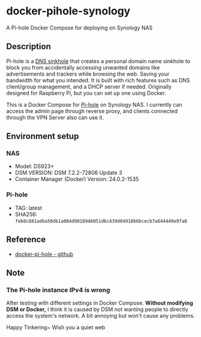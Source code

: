 # docker-pihole-synology

A Pi-hole Docker Compose for deploying on Synology NAS

## Description

Pi-hole is a [DNS sinkhole](https://en.wikipedia.org/wiki/DNS_sinkhole) that creates a personal domain name sinkhole to block you from accidentally accessing unwanted domains like advertisements and trackers while browsing the web. Saving your bandwidth for what you intended.
It is built with rich features such as DNS client/group management, and a DHCP server if needed.
Originally designed for Raspberry Pi, but you can set up one using Docker.

This is a Docker Compose for [Pi-hole](https://hub.docker.com/r/pihole/pihole) on Synology NAS.
I currently can access the admin page through reverse proxy, and clients connected through the VPN Server also can use it.

## Environment setup

### NAS

- Model: DS923+
- DSM VERSION: DSM 7.2.2-72806 Update 3
- Container Manager (Docker) Version: 24.0.2-1535

### Pi-hole

- TAG: latest
- SHA256: `feb8c881adba50db1a084d9818946051d6c439d04910b6bcecb7a644449e9fa8`

## Reference

- [docker-pi-hole - github](https://github.com/pi-hole/docker-pi-hole)

## Note

### The Pi-hole instance IPv4 is wrong

After testing with different settings in Docker Compose. **Without modifying DSM or Docker,** I think it is caused by DSM not wanting people to directly access the system's network.
A bit annoying but won't cause any problems.

Happy Tinkering~ Wish you a quiet web

